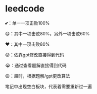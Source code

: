 # leedcode

💕：单一一项击败100%

😋：其中一项击败80%，另外一项击败60%

❤️：其中一项击败80%

😥：依靠gpt修改直接得到代码

😭：通过查看题解直接得到代码

😩：超时，根据题解/gpt更改算法

笔记中出现空白板块，代表着需要重新过一遍